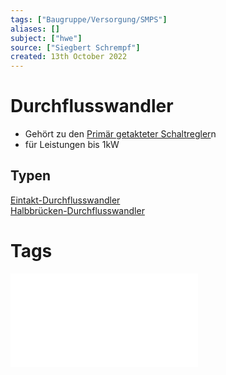```yaml
---
tags: ["Baugruppe/Versorgung/SMPS"]
aliases: []
subject: ["hwe"]
source: ["Siegbert Schrempf"]
created: 13th October 2022
---
```


# Durchflusswandler

- Gehört zu den [Primär getakteter Schaltregler](Primär%20getakteter%20Schaltregler.md)n
- für Leistungen bis 1kW

## Typen

[Eintakt-Durchflusswandler](Eintakt-Durchflusswandler.md)  
[Halbbrücken-Durchflusswandler](Halbbrücken-Durchflusswandler.md)

# Tags

![Schaltnetzteile_Schmidt-Walter](../../xEDU/xLiteratur/DigitalAnalogST/Schaltnetzteile_Schmidt-Walter.pdf)
